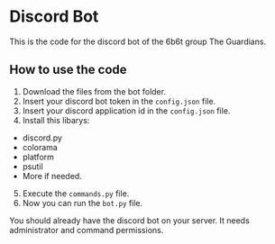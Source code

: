 # Discord Bot
This is the code for the discord bot of the 6b6t group The Guardians.

## How to use the code
1. Download the files from the bot folder.
2. Insert your discord bot token in the `config.json` file.
3. Insert your discord application id in the `config.json` file.
4. Install this libarys:
  - discord.py
  - colorama
  - platform
  - psutil
  - More if needed.
5. Execute the `commands.py` file.
6. Now you can run the `bot.py` file.

You should already have the discord bot on your server. It needs administrator and command permissions.
